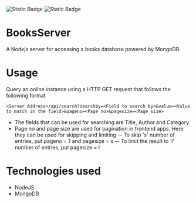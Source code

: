 ![Static Badge](https://img.shields.io/badge/Node-JS-green)
![Static Badge](https://img.shields.io/badge/Mongo-DB-brown)


# BooksServer
A Nodejs server for accessing a books database powered by MongoDB.

# Usage
Query an online instance using a HTTP GET request that follows the following format
```
<Server Address>/api/search?searchby=<Field to search by>&value=<Value to match in the field>&pageno=<Page no>&pagesize=<Page size>
```
- The fields that can be used for searching are Title, Author and Category
- Page no and page size are used for pagination in frontend apps. Here they can be used for skipping and limiting
-- To skip 's' number of entries, put pageno = 1 and pagesize = s
-- To limit the result to 'l' number of entries, put pagesize = l

# Technologies used
- NodeJS
- MongoDB
